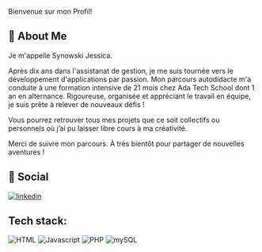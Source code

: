 Bienvenue sur mon Profil!
## 💫 About Me

Je m'appelle Synowski Jessica. 

Après dix ans dans l'assistanat de gestion, je me suis tournée vers le développement d'applications par passion. Mon parcours autodidacte m'a conduite à une formation intensive de 21 mois chez Ada Tech School dont 1 an en alternance. Rigoureuse, organisée et appréciant le travail en équipe, je suis prête à relever de nouveaux défis !

Vous pourrez retrouver tous mes projets que ce soit collectifs ou personnels où j’ai pu laisser libre cours à ma créativité.

Merci de suivre mon parcours. À très bientôt pour partager de nouvelles aventures !


## 🔗 Social
[![linkedin](https://img.shields.io/badge/linkedin-0A66C2?style=for-the-badge&logo=linkedin&logoColor=white)](https://www.linkedin.com/in/jessica-synowski-43a962a3/)




## Tech stack:

![HTML](https://camo.githubusercontent.com/7a56067a2e98b60d86017a8288360e5f56c7e7efdb25e73846474a8013c1d6b1/68747470733a2f2f696d672e736869656c64732e696f2f62616467652f68746d6c352d2532334533344632362e7376673f7374796c653d706c6173746963266c6f676f3d68746d6c35266c6f676f436f6c6f723d7768697465)
![Javascript](https://camo.githubusercontent.com/dc85e28b97f0d1fd4b76ce7f5229a76c4894ecb7e0348d36866a5fc335924387/68747470733a2f2f696d672e736869656c64732e696f2f62616467652f6a6176617363726970742d2532333332333333302e7376673f7374796c653d706c6173746963266c6f676f3d6a617661736372697074266c6f676f436f6c6f723d253233463744463145)
![PHP](https://camo.githubusercontent.com/d99feb3d49e4ac1fc73b67f530329ca7ef4910e91007901118d86928dde73807/68747470733a2f2f696d672e736869656c64732e696f2f62616467652f7068702d2532333737374242342e7376673f7374796c653d706c6173746963266c6f676f3d706870266c6f676f436f6c6f723d7768697465)
![mySQL](https://camo.githubusercontent.com/bdf366cb03dc5d7ab19b02ea8558f0dafe3294f8a2c749815cde4243ded350cb/68747470733a2f2f696d672e736869656c64732e696f2f62616467652f6d7973716c2d2532333030303030662e7376673f7374796c653d706c6173746963266c6f676f3d6d7973716c266c6f676f436f6c6f723d7768697465)
